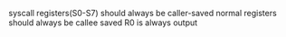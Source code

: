 syscall registers(S0-S7) should always be caller-saved
normal registers should always be callee saved
R0 is always output
